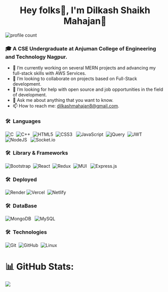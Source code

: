 
<h1 align="center">Hey folks🙌, I'm Dilkash Shaikh Mahajan💫</h1>

![profile count](https://komarev.com/ghpvc/?username=Dilkash-Shaikh-Mahajan&color=green)&nbsp;
### 🎓 A CSE Undergraduate at Anjuman College of Engineering and Technology Nagpur.
- 🔭 I’m currently working on several MERN projects and advancing my full-stack skills with AWS Services.
- 👯 I’m looking to collaborate on projects based on Full-Stack development.
- 🤝 I’m looking for help with open source and job opportunities in the field of development.
- 💬 Ask me about anything that you want to know.
- 📫 How to reach me: [dilkashmahajan8@gmail.com](mailto:dilkashmahajan8@gmail.com).


### 🛠 &nbsp;Languages
 ![C](https://img.shields.io/badge/c-%2300599C.svg?style=plastic&logo=c&logoColor=white)&nbsp;
 ![C++](https://img.shields.io/badge/c++-%2300599C.svg?style=plastic&logo=c%2B%2B&logoColor=white)&nbsp;
 ![HTML5](https://img.shields.io/badge/html5-%23E34F26.svg?style=plastic&logo=html5&logoColor=white)&nbsp;
 ![CSS3](https://img.shields.io/badge/css3-%231572B6.svg?style=plastic&logo=css3&logoColor=white) &nbsp;
 ![JavaScript](https://img.shields.io/badge/javascript-%23323330.svg?style=plastic&logo=javascript&logoColor=%23F7DF1E)&nbsp;
 ![jQuery](https://img.shields.io/badge/jquery-%230769AD.svg?style=plastic&logo=jquery&logoColor=white)&nbsp;
 ![JWT](https://img.shields.io/badge/JWT-black?style=plastic&logo=JSON%20web%20tokens) &nbsp;
 ![NodeJS](https://img.shields.io/badge/node.js-6DA55F?style=plastic&logo=node.js&logoColor=white) &nbsp;
 ![Socket.io](https://img.shields.io/badge/Socket.io-black?style=plastic&logo=socket.io&badgeColor=010101)



### 🛠 &nbsp;Library & Frameworks
![Bootstrap](https://img.shields.io/badge/-Bootstrap-05122A?style=flat&logo=bootstrap&logoColor=563D7C)&nbsp;
![React](https://img.shields.io/badge/react-%2320232a.svg?style=plastic&logo=react&logoColor=%2361DAFB)&nbsp;
![Redux](https://img.shields.io/badge/redux-%23593d88.svg?style=plastic&logo=redux&logoColor=white)&nbsp;
![MUI](https://img.shields.io/badge/MUI-%230081CB.svg?style=plastic&logo=material-ui&logoColor=white) &nbsp;
![Express.js](https://img.shields.io/badge/express.js-%23404d59.svg?style=plastic&logo=express&logoColor=%2361DAFB) 


### 🛠 &nbsp;Deployed
 ![Render](https://img.shields.io/badge/render-%23000000.svg?style=plastic&logo=render&logoColor=#00C7B7) 
![Vercel](https://img.shields.io/badge/vercel-%23000000.svg?style=plastic&logo=vercel&logoColor=white)&nbsp;
 ![Netlify](https://img.shields.io/badge/netlify-%23000000.svg?style=plastic&logo=netlify&logoColor=#00C7B7) 


### 🛠 &nbsp;DataBase
 ![MongoDB](https://img.shields.io/badge/MongoDB-%234ea94b.svg?style=plastic&logo=mongodb&logoColor=white) &nbsp;
 ![MySQL](https://img.shields.io/badge/mysql-%2300f.svg?style=plastic&logo=mysql&logoColor=white)


### 🛠 &nbsp;Technologies
![Git](https://img.shields.io/badge/-Git-05122A?style=flat&logo=git)&nbsp;
![GitHub](https://img.shields.io/badge/-GitHub-05122A?style=flat&logo=github)&nbsp;
![Linux](https://img.shields.io/badge/-Linux-000?&logo=Linux)


# 📊 GitHub Stats:


![](https://github-readme-stats.vercel.app/api/top-langs/?username=Dilkash-Shaikh-Mahajan&theme=radical&hide_border=false&include_all_commits=true&count_private=true&layout=compact)
